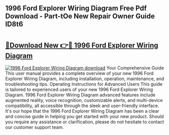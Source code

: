 ## 1996 Ford Explorer Wiring Diagram Free Pdf Download - Part-tOe New Repair Owner Guide lD8t6

# <h2><a href="http://dflz2r.blite.top/?on=1996+Ford+Explorer+Wiring+Diagram">🔗Download New 👉🔴 1996 Ford Explorer Wiring Diagram</a></h2>

[![1996 Ford Explorer Wiring Diagram download](https://i.imgur.com/lujVjoI.png)](http://dflz2r.blite.top/?on=1996+Ford+Explorer+Wiring+Diagram)
Your Comprehensive Guide This user manual provides a complete overview of your new 1996 Ford Explorer Wiring Diagram, including installation, operation, maintenance, and troubleshooting tips. Operating Instructions for Advanced Users This guide is tailored to experienced users of your new 1996 Ford Explorer Wiring Diagram. 1996 Ford Explorer Wiring Diagram advanced features include augmented reality, voice recognition, customizable alerts, and multi-device compatibility, all accessible through the sleek and user-friendly interface. It's our hope that the 1996 Ford Explorer Wiring Diagram has been a clear and concise guide in helping you get started with your new product. Should you require any assistance or clarification, please do not hesitate to contact our customer support team.
